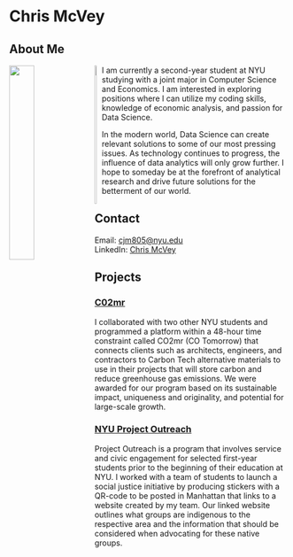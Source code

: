 # Chris McVey
## About Me

<img align="left" width="30%" src="https://cas.nyu.edu/content/nyu-as/cas/newstudents/get-involved/current-college-leaders/_jcr_content/par/columncontrol_709839215/parcol1/image.img.jpg/1629905395389.jpg">

<img align="left" width="2%" height="250" src="https://content.etilize.com/Finish/1040021647.jpg">
     
I am currently a second-year student at NYU studying with a joint major in Computer Science and Economics. I am interested in exploring positions where I can utilize my coding skills, knowledge of economic analysis, and passion for Data Science.

In the modern world, Data Science can create relevant solutions to some of our most pressing issues. As technology continues to progress, the influence of data analytics will only grow further. I hope to someday be at the forefront of analytical research and drive future solutions for the betterment of our world.

## Contact

Email: cjm805@nyu.edu<br>
LinkedIn: [Chris McVey](https://www.linkedin.com/in/chris-mcvey-687107224/)

## Projects
### [C02mr](https://github.com/ChrisMcVey1/co2mr)

I collaborated with two other NYU students and programmed a platform within a 48-hour time constraint called CO2mr (CO Tomorrow) that connects clients such as architects, engineers, and contractors to Carbon Tech alternative materials to use in their projects that will store carbon and reduce greenhouse gas emissions. We were awarded for our program based on its sustainable impact, uniqueness and originality, and potential for large-scale growth.

### [NYU Project Outreach](https://imgur.com/UrTR68O)

Project Outreach is a program that involves service and civic engagement for selected first-year students prior to the beginning of their education at NYU. I worked with a team of students to launch a social justice initiative by producing stickers with a QR-code to be posted in Manhattan that links to a website created by my team. Our linked website outlines what groups are indigenous to the respective area and the information that should be considered when advocating for these native groups.
